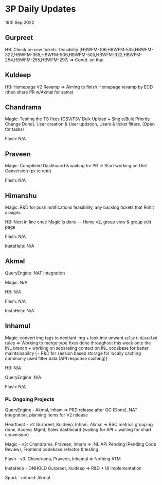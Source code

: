 # 3P Daily Updates
19th Sep 2022

## Gurpreet
HB: Check on new tickets' feasibility [HBWFM-106,HBWFM-505,HBWFM-322,HBWFM-365,HBWFM-506,HBWFM-505,HBWFM-322,HBWFM-254,HBWFM-255,HBWFM-297] => Contd. on that

## Kuldeep
HB: Homepage V2 Revamp => Aiming to finish Homepage revamp by EOD (then share PR w/Akmal for same)

## Chandrama
Magic: Testing the TS fixes (CSV/TSV Bulk Upload + Single/Bulk Priority Change Done), User creation & User updation, Users & ticket filters. (Open for tasks)

Flash: N/A

## Praveen
Magic: Completed Dashboard & waiting for PR => Start working on Unit Conversion (px to rem)

Flash: N/A

## Himanshu
Magic: R&D for push notifications feasibility, any backlog tickets that Rohit assigns

HB: Next in line once Magic is done -- Home v2, group view & group edit page

Flash: N/A

InstaHelp: N/A

## Akmal
QueryEngine: NAT Integration

Magic: N/A

HB: N/A

Flash: N/A

InstaHelp: N/A


## Inhamul
Magic: convert img tags to next/ant img + look into unwant `eslint-disabled` rules => Working to merge type fixes done throughout this week onto the INL branch + working on separating context on INL codebase for better maintainability [+ R&D for session based storage for locally caching commonly used filter data (API response caching)]

HB: N/A

QueryEngine: N/A

Flash: N/A


### PL Ongoing Projects
QueryEngine - Akmal, Inham => PRD release after QC (Done), NAT Integration, planning items for V2 release

Heartbeat - v1: Gurpreet, Kuldeep, Inham, Akmal => BSC metrics grouping done, Access Mgmt, Sales dashboard (waiting for API + waiting for chart conversion)

Magic - v3: Chandrama, Praveen, Inham => INL API Pending (Pending Code Review), Frontend codebase refactor & testing

Flash - v3: Chandrama, Praveen, Inhamul => Nothing ATM

InstaHelp - ONHOLD Gurpreet, Kuldeep => R&D + UI Implementation

Spark - onhold: Akmal
